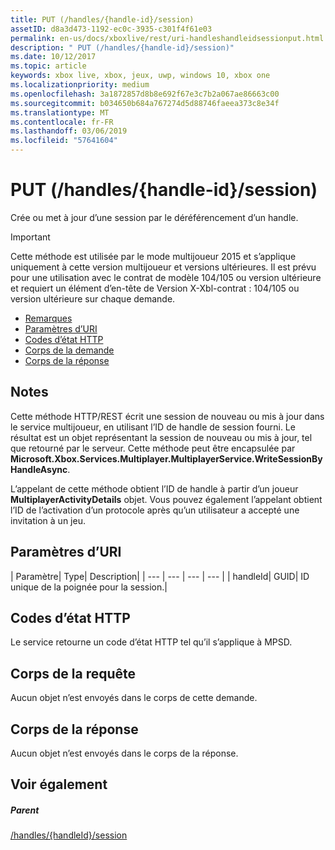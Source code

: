 ```yaml
---
title: PUT (/handles/{handle-id}/session)
assetID: d8a3d473-1192-ec0c-3935-c301f4f61e03
permalink: en-us/docs/xboxlive/rest/uri-handleshandleidsessionput.html
description: " PUT (/handles/{handle-id}/session)"
ms.date: 10/12/2017
ms.topic: article
keywords: xbox live, xbox, jeux, uwp, windows 10, xbox one
ms.localizationpriority: medium
ms.openlocfilehash: 3a1872857d8b8e692f67e3c7b2a067ae86663c00
ms.sourcegitcommit: b034650b684a767274d5d88746faeea373c8e34f
ms.translationtype: MT
ms.contentlocale: fr-FR
ms.lasthandoff: 03/06/2019
ms.locfileid: "57641604"
---
```

# <a name="put-handleshandle-idsession"></a>PUT (/handles/{handle-id}/session)
Crée ou met à jour d’une session par le déréférencement d’un handle.

> [!IMPORTANT]
> Cette méthode est utilisée par le mode multijoueur 2015 et s’applique uniquement à cette version multijoueur et versions ultérieures. Il est prévu pour une utilisation avec le contrat de modèle 104/105 ou version ultérieure et requiert un élément d’en-tête de Version X-Xbl-contrat : 104/105 ou version ultérieure sur chaque demande.

  * [Remarques](#ID4ET)
  * [Paramètres d’URI](#ID4ECB)
  * [Codes d’état HTTP](#ID4ENB)
  * [Corps de la demande](#ID4EUB)
  * [Corps de la réponse](#ID4E6B)

<a id="ID4ET"></a>


## <a name="remarks"></a>Notes

Cette méthode HTTP/REST écrit une session de nouveau ou mis à jour dans le service multijoueur, en utilisant l’ID de handle de session fourni. Le résultat est un objet représentant la session de nouveau ou mis à jour, tel que retourné par le serveur. Cette méthode peut être encapsulée par **Microsoft.Xbox.Services.Multiplayer.MultiplayerService.WriteSessionByHandleAsync**.

L’appelant de cette méthode obtient l’ID de handle à partir d’un joueur **MultiplayerActivityDetails** objet. Vous pouvez également l’appelant obtient l’ID de l’activation d’un protocole après qu’un utilisateur a accepté une invitation à un jeu.

<a id="ID4ECB"></a>


## <a name="uri-parameters"></a>Paramètres d’URI

| Paramètre| Type| Description|
| --- | --- | --- | --- |
| handleId| GUID| ID unique de la poignée pour la session.|

<a id="ID4ENB"></a>


## <a name="http-status-codes"></a>Codes d’état HTTP
Le service retourne un code d’état HTTP tel qu’il s’applique à MPSD.  
<a id="ID4EUB"></a>


## <a name="request-body"></a>Corps de la requête

Aucun objet n’est envoyés dans le corps de cette demande.

<a id="ID4E6B"></a>


## <a name="response-body"></a>Corps de la réponse

Aucun objet n’est envoyés dans le corps de la réponse.

<a id="ID4EKC"></a>


## <a name="see-also"></a>Voir également

<a id="ID4EMC"></a>


##### <a name="parent"></a>Parent

[/handles/{handleId}/session](uri-handleshandleidsession.md)
